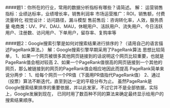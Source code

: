 

####题1：你所在的行业，常用的数据分析指标有哪些？请简述。
解：
运营销售指标：业绩达标率，业绩增长率，销售利润率
市场运营推广：ROI，销售额，付费流量转化
视觉设计：访问路径，漏斗模型
售前售后：咨询转化率，人效，服务质量
电商类：UV、PV、DAU、MAU，休眠用户、活跃用户、流失用户、今日活跃用户、注册数、访问用户、下单用户，留存率、复购率等


####题2：Google搜索引擎是如何对搜索结果进行排序的？（请用自己的语言描述PageRank算法。）
解：Google搜索引擎早期采用了PageRank算法
思想比较简单，
1、如果一个网页被很多其他网页链接到的话说明这个网页比较重要，也就是PageRank值会相对较高
2、如果一个PageRank值很高的网页链接到一个其他的网页，那么被链接到的网页的PageRank值会相应地因此而提高
PageRank简单来说分两步：
1、给每个网页一个PR值（下面用PR值指代PageRank值）
2、通过（投票）算法不断迭代，直至到达一定的平稳分布为止。
虽然PageRank是Google搜索结果排序的重要依据，并以此发家，不过它并不是全部依据，实际上，Google发展到现在，
已同时用了数百种不同的算法来确定最终显示给用户的搜索结果顺序。




